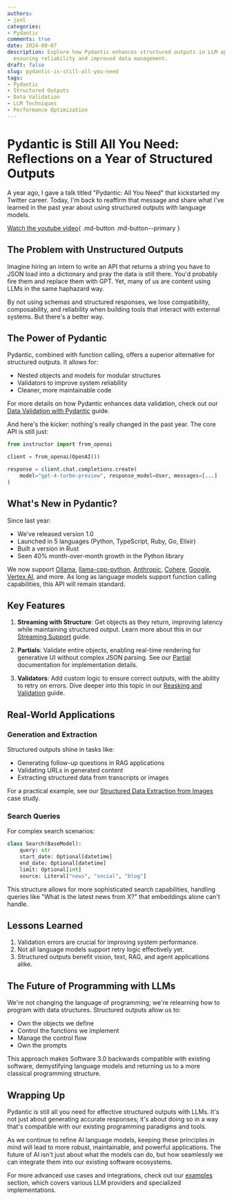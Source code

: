 ```yaml
---
authors:
- jxnl
categories:
- Pydantic
comments: true
date: 2024-09-07
description: Explore how Pydantic enhances structured outputs in LLM applications,
  ensuring reliability and improved data management.
draft: false
slug: pydantic-is-still-all-you-need
tags:
- Pydantic
- Structured Outputs
- Data Validation
- LLM Techniques
- Performance Optimization
---
```


# Pydantic is Still All You Need: Reflections on a Year of Structured Outputs

A year ago, I gave a talk titled "Pydantic: All You Need" that kickstarted my Twitter career. Today, I'm back to reaffirm that message and share what I've learned in the past year about using structured outputs with language models.

[Watch the youtube video](https://www.youtube.com/watch?v=pZ4DIH2BVqg){ .md-button .md-button--primary }

<!-- more -->

## The Problem with Unstructured Outputs

Imagine hiring an intern to write an API that returns a string you have to JSON load into a dictionary and pray the data is still there. You'd probably fire them and replace them with GPT. Yet, many of us are content using LLMs in the same haphazard way.

By not using schemas and structured responses, we lose compatibility, composability, and reliability when building tools that interact with external systems. But there's a better way.

## The Power of Pydantic

Pydantic, combined with function calling, offers a superior alternative for structured outputs. It allows for:

- Nested objects and models for modular structures
- Validators to improve system reliability
- Cleaner, more maintainable code

For more details on how Pydantic enhances data validation, check out our [Data Validation with Pydantic](../../concepts/models.md) guide.

And here's the kicker: nothing's really changed in the past year. The core API is still just:

```python
from instructor import from_openai

client = from_openai(OpenAI())

response = client.chat.completions.create(
    model="gpt-4-turbo-preview", response_model=User, messages=[...]
)
```

## What's New in Pydantic?

Since last year:

- We've released version 1.0
- Launched in 5 languages (Python, TypeScript, Ruby, Go, Elixir)
- Built a version in Rust
- Seen 40% month-over-month growth in the Python library

We now support [Ollama](../../integrations/ollama.md), [llama-cpp-python](../../integrations/llama-cpp-python.md), [Anthropic](../../integrations/anthropic.md), [Cohere](../../integrations/cohere.md), [Google](../../integrations/google.md), [Vertex AI](../../integrations/vertex.md), and more. As long as language models support function calling capabilities, this API will remain standard.

## Key Features

1. **Streaming with Structure**: Get objects as they return, improving latency while maintaining structured output. Learn more about this in our [Streaming Support](../../concepts/partial.md) guide.

2. **Partials**: Validate entire objects, enabling real-time rendering for generative UI without complex JSON parsing. See our [Partial](../../concepts/partial.md) documentation for implementation details.

3. **Validators**: Add custom logic to ensure correct outputs, with the ability to retry on errors. Dive deeper into this topic in our [Reasking and Validation](../../concepts/reask_validation.md) guide.

## Real-World Applications

### Generation and Extraction

Structured outputs shine in tasks like:

- Generating follow-up questions in RAG applications
- Validating URLs in generated content
- Extracting structured data from transcripts or images

For a practical example, see our [Structured Data Extraction from Images](../../examples/image_to_ad_copy.md) case study.

### Search Queries

For complex search scenarios:

```python
class Search(BaseModel):
    query: str
    start_date: Optional[datetime]
    end_date: Optional[datetime]
    limit: Optional[int]
    source: Literal["news", "social", "blog"]
```

This structure allows for more sophisticated search capabilities, handling queries like "What is the latest news from X?" that embeddings alone can't handle.

## Lessons Learned

1. Validation errors are crucial for improving system performance.
2. Not all language models support retry logic effectively yet.
3. Structured outputs benefit vision, text, RAG, and agent applications alike.

## The Future of Programming with LLMs

We're not changing the language of programming; we're relearning how to program with data structures. Structured outputs allow us to:

- Own the objects we define
- Control the functions we implement
- Manage the control flow
- Own the prompts

This approach makes Software 3.0 backwards compatible with existing software, demystifying language models and returning us to a more classical programming structure.

## Wrapping Up

Pydantic is still all you need for effective structured outputs with LLMs. It's not just about generating accurate responses; it's about doing so in a way that's compatible with our existing programming paradigms and tools.

As we continue to refine AI language models, keeping these principles in mind will lead to more robust, maintainable, and powerful applications. The future of AI isn't just about what the models can do, but how seamlessly we can integrate them into our existing software ecosystems.

For more advanced use cases and integrations, check out our [examples](../../examples/index.md) section, which covers various LLM providers and specialized implementations.
